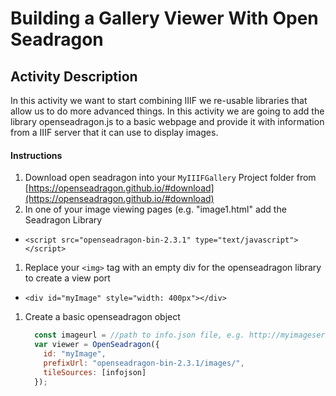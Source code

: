 # Building a Gallery Viewer With Open Seadragon

## Activity Description

In this activity we want to start combining IIIF we re-usable libraries that allow us to do more advanced things. In this activity we are going to add the library openseadragon.js to a basic webpage and provide it with information from a IIIF server that it can use to display images.

#### Instructions

1. Download open seadragon into your `MyIIIFGallery` Project folder from [https://openseadragon.github.io/#download](https://openseadragon.github.io/#download)
1. In one of your image viewing pages (e.g. "image1.html" add the Seadragon Library
  * `<script src="openseadragon-bin-2.3.1" type="text/javascript"></script>`
1. Replace your `<img>` tag with an empty div for the openseadragon library to create a view port
  * `<div id="myImage" style="width: 400px"></div>`
1. Create a basic openseadragon object

    ```javascript
      const imageurl = //path to info.json file, e.g. http://myimageserver/myimage/info.json
      var viewer = OpenSeadragon({
        id: "myImage",
        prefixUrl: "openseadragon-bin-2.3.1/images/",
        tileSources: [infojson]
      });

    ```
